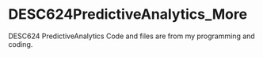 # DESC624PredictiveAnalytics_More
DESC624 PredictiveAnalytics
Code and files are from my programming and coding.



